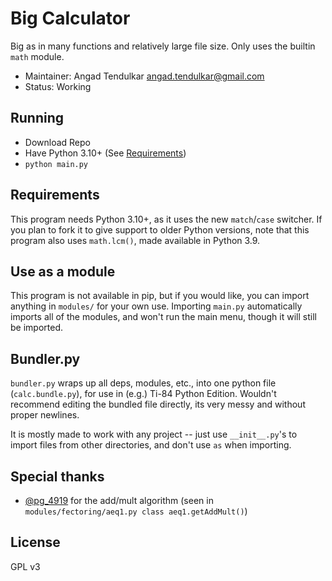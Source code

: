 # Big Calculator

Big as in many functions and relatively large file size.
Only uses the builtin `math` module.

- Maintainer: Angad Tendulkar <angad.tendulkar@gmail.com>
- Status: Working

## Running

- Download Repo
- Have Python 3.10+ (See [Requirements](#requirements))
- `python main.py`

## Requirements

This program needs Python 3.10+,
as it uses the new `match`/`case` switcher.
If you plan to fork it to give support to older Python versions,
note that this program also uses `math.lcm()`,
made available in Python 3.9.

## Use as a module

This program is not available in pip,
but if you would like,
you can import anything in `modules/` for your own use.
Importing `main.py` automatically imports all of the modules,
and won't run the main menu, though it will still be imported.

## Bundler.py

`bundler.py` wraps up all deps, modules, etc.,
into one python file (`calc.bundle.py`),
for use in (e.g.) Ti-84 Python Edition.
Wouldn't recommend editing the bundled file directly,
its very messy and without proper newlines.

It is mostly made to work with any project -- just
use `__init__.py`'s to import files from
other directories, and don't use `as` when
importing.

## Special thanks

- [@pg_4919](https://github.com/pg-4919) for the add/mult algorithm (seen in `modules/fectoring/aeq1.py class aeq1.getAddMult()`)

## License

GPL v3
